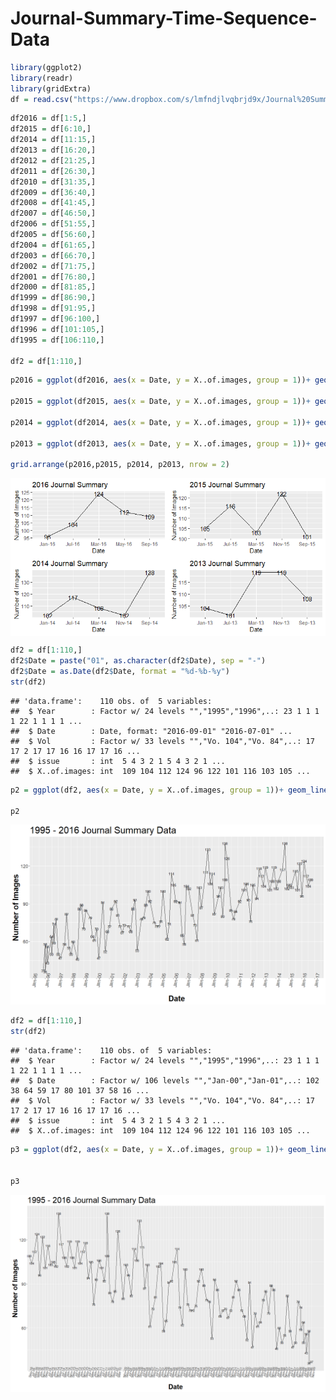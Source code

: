 Journal-Summary-Time-Sequence-Data
================

``` r
library(ggplot2)
library(readr)
library(gridExtra)
df = read.csv("https://www.dropbox.com/s/lmfndjlvqbrjd9x/Journal%20Summary%20.csv?dl=1")
```

``` r
df2016 = df[1:5,]
df2015 = df[6:10,]
df2014 = df[11:15,]
df2013 = df[16:20,]
df2012 = df[21:25,]
df2011 = df[26:30,]
df2010 = df[31:35,]
df2009 = df[36:40,]
df2008 = df[41:45,]
df2007 = df[46:50,]
df2006 = df[51:55,]
df2005 = df[56:60,]
df2004 = df[61:65,]
df2003 = df[66:70,]
df2002 = df[71:75,]
df2001 = df[76:80,]
df2000 = df[81:85,]
df1999 = df[86:90,]
df1998 = df[91:95,]
df1997 = df[96:100,]
df1996 = df[101:105,]
df1995 = df[106:110,]

df2 = df[1:110,]
```

``` r
p2016 = ggplot(df2016, aes(x = Date, y = X..of.images, group = 1))+ geom_line()+geom_text(aes(label=X..of.images))+ ggtitle("2016 Journal Summary")+ ylab("Number of Images")

p2015 = ggplot(df2015, aes(x = Date, y = X..of.images, group = 1))+ geom_line()+geom_text(aes(label=X..of.images))+ ggtitle("2015 Journal Summary")+ ylab("Number of Images")

p2014 = ggplot(df2014, aes(x = Date, y = X..of.images, group = 1))+ geom_line()+geom_text(aes(label=X..of.images))+ ggtitle("2014 Journal Summary")+ ylab("Number of Images")

p2013 = ggplot(df2013, aes(x = Date, y = X..of.images, group = 1))+ geom_line()+geom_text(aes(label=X..of.images))+ ggtitle("2013 Journal Summary")+ ylab("Number of Images")

grid.arrange(p2016,p2015, p2014, p2013, nrow = 2)
```

<img src="Journal-Summary-Data_files/figure-markdown_github/2015-1.png" style="display: block; margin: auto;" />

``` r
df2 = df[1:110,]
df2$Date = paste("01", as.character(df2$Date), sep = "-")
df2$Date = as.Date(df2$Date, format = "%d-%b-%y")
str(df2)
```

    ## 'data.frame':    110 obs. of  5 variables:
    ##  $ Year        : Factor w/ 24 levels "","1995","1996",..: 23 1 1 1 1 22 1 1 1 1 ...
    ##  $ Date        : Date, format: "2016-09-01" "2016-07-01" ...
    ##  $ Vol         : Factor w/ 33 levels "","Vo. 104","Vo. 84",..: 17 17 2 17 17 16 16 17 17 16 ...
    ##  $ issue       : int  5 4 3 2 1 5 4 3 2 1 ...
    ##  $ X..of.images: int  109 104 112 124 96 122 101 116 103 105 ...

``` r
p2 = ggplot(df2, aes(x = Date, y = X..of.images, group = 1))+ geom_line()+geom_text(aes(label=X..of.images))+ ggtitle("1995 - 2016 Journal Summary Data")+ ylab("Number of Images")+theme(axis.text.x = element_text(size = 15,angle = 80))+scale_x_date(date_breaks = "1 year", date_labels = "%b-%y")+theme(axis.text=element_text(size=14),axis.title=element_text(size=25,face="bold"),plot.title = element_text(size=30))  

p2
```

![](Journal-Summary-Data_files/figure-markdown_github/df2-1.png)

``` r
df2 = df[1:110,]
str(df2)
```

    ## 'data.frame':    110 obs. of  5 variables:
    ##  $ Year        : Factor w/ 24 levels "","1995","1996",..: 23 1 1 1 1 22 1 1 1 1 ...
    ##  $ Date        : Factor w/ 106 levels "","Jan-00","Jan-01",..: 102 38 64 59 17 80 101 37 58 16 ...
    ##  $ Vol         : Factor w/ 33 levels "","Vo. 104","Vo. 84",..: 17 17 2 17 17 16 16 17 17 16 ...
    ##  $ issue       : int  5 4 3 2 1 5 4 3 2 1 ...
    ##  $ X..of.images: int  109 104 112 124 96 122 101 116 103 105 ...

``` r
p3 = ggplot(df2, aes(x = Date, y = X..of.images, group = 1))+ geom_line()+geom_text(aes(label=X..of.images))+ ggtitle("1995 - 2016 Journal Summary Data")+ ylab("Number of Images")+theme(axis.text.x = element_text(size = 12,angle = 80))+scale_x_discrete(limits = df2$Date)+theme(axis.text=element_text(size=14),axis.title=element_text(size=25,face="bold"),plot.title = element_text(size=30))  


p3
```

![](Journal-Summary-Data_files/figure-markdown_github/unnamed-chunk-3-1.png)
